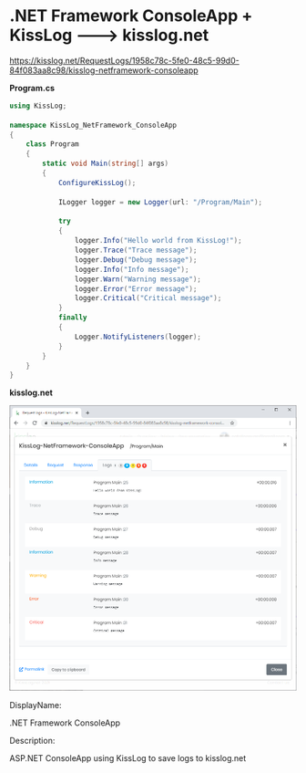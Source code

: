 # .NET Framework ConsoleApp + KissLog ---> kisslog.net

https://kisslog.net/RequestLogs/1958c78c-5fe0-48c5-99d0-84f083aa8c98/kisslog-netframework-consoleapp

**Program.cs**

```csharp
using KissLog;

namespace KissLog_NetFramework_ConsoleApp
{
    class Program
    {
        static void Main(string[] args)
        {
            ConfigureKissLog();

            ILogger logger = new Logger(url: "/Program/Main");

            try
            {
                logger.Info("Hello world from KissLog!");
                logger.Trace("Trace message");
                logger.Debug("Debug message");
                logger.Info("Info message");
                logger.Warn("Warning message");
                logger.Error("Error message");
                logger.Critical("Critical message");
            }
            finally
            {
                Logger.NotifyListeners(logger);
            }
        }
    }
}
```

**kisslog.net**

![kisslog.net](/src/KissLog-NetFramework-ConsoleApp/KissLog-NetFramework-ConsoleApp/KissLog-NetFramework-ConsoleApp.png)

DisplayName:

.NET Framework ConsoleApp

Description:

ASP.NET ConsoleApp using KissLog to save logs to kisslog.net